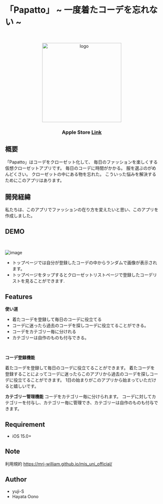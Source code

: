 # 「Papatto」 ~ 一度着たコーデを忘れない ~

<br>
<p align="center">
    <img alt="logo" height="260px" src="https://user-images.githubusercontent.com/59042491/154802173-6d7db3be-d9de-4fb0-8b8c-e1c80a8fa612.png" /> 
</p>
<h3 align="center">
   Apple Store
   <a align="center" href="https://apps.apple.com/jp/app/papatto-%E3%81%B1%E3%81%B1%E3%81%A3%E3%81%A8/id1587471963">Link</a>
</h3>

## 概要

「Papatto」はコーデをクローゼット化して、
毎日のファッションを楽しくする仮想クローゼットアプリです。
毎日のコーデに時間がかかる。
服を選ぶのがめんどくさい。
クローゼットの中にある物を忘れた。
こういった悩みを解決するためにこのアプリはあります。
 
## 開発経緯

私たちは、このアプリでファッションの在り方を変えたいと思い、このアプリを作成しました。

## DEMO
<br>

![image](https://user-images.githubusercontent.com/59042491/154802433-b45f436c-1ee7-497d-9fb2-d6e49b929167.png)

- トップページでは自分が登録したコーデの中からランダムで画像が表示されます。
- トップページをタップするとクローゼットリストページで登録したコーデリストを見ることができます.

## Features
 
**使い道**

* 着たコーデを登録して毎日のコーデに役立てる
* コーデに迷ったら過去のコーデを探しコーデに役立てることができる。
* コーデをカテゴリー毎に分けれる
* カテゴリーは自作のものも付与できる。
<br>

**コーデ登録機能**

着たコーデを登録して毎日のコーデに役立てることができます。
着たコーデを登録することによってコーデに迷ったらこのアプリから過去のコーデを探しコーデに役立てることができます。
1日の始まりがこのアプリから始まっていただけると嬉しいです。

**カテゴリー管理機能**
コーデをカテゴリー毎に分けられます。
コーデに対してカテゴリーを付与し、カテゴリー毎に管理でき、カテゴリーは自作のものも付与できます。


## Requirement
 
* iOS 15.0+

## Note
 
利用規約 https://mrj-william.github.io/mis_uni_official/
 
## Author

* yuji-S
* Hayata Oono
